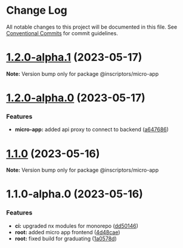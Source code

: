 # Change Log

All notable changes to this project will be documented in this file.
See [Conventional Commits](https://conventionalcommits.org) for commit guidelines.

# [1.2.0-alpha.1](https://github.com/inscriptors/neuro-nexus/compare/v1.2.0-alpha.0...v1.2.0-alpha.1) (2023-05-17)

**Note:** Version bump only for package @inscriptors/micro-app

# [1.2.0-alpha.0](https://github.com/inscriptors/neuro-nexus/compare/v1.1.0...v1.2.0-alpha.0) (2023-05-17)

### Features

-   **micro-app:** added api proxy to connect to backend ([a647686](https://github.com/inscriptors/neuro-nexus/commit/a6476868d006be820699b87fed76be9f8753ce00))

# [1.1.0](https://github.com/inscriptors/neuro-nexus/compare/v1.1.0-alpha.0...v1.1.0) (2023-05-16)

**Note:** Version bump only for package @inscriptors/micro-app

# 1.1.0-alpha.0 (2023-05-16)

### Features

-   **ci:** upgraded nx modules for monorepo ([dd50146](https://github.com/inscriptors/neuro-nexus/commit/dd5014686e876fd94f94c7cc2d86cbe5aa8f468f))
-   **root:** added micro app frontend ([4d48cae](https://github.com/inscriptors/neuro-nexus/commit/4d48cae8d433ec8aed441ce7a24427ce57fc0b84))
-   **root:** fixed build for graduating ([1a0578d](https://github.com/inscriptors/neuro-nexus/commit/1a0578dd3bc04f382559e58e5a27325a15fbd4bd))
